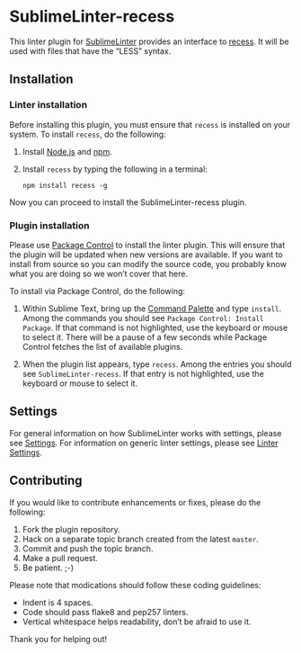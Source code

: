 SublimeLinter-recess
=========================

This linter plugin for [SublimeLinter](https://github.com/SublimeLinter/SublimeLinter3) provides an interface to [recess](https://github.com/twitter/recess). It will be used with files that have the “LESS” syntax.

## Installation

### Linter installation
Before installing this plugin, you must ensure that `recess` is installed on your system. To install `recess`, do the following:

1. Install [Node.js](http://nodejs.org/) and [npm](https://npmjs.org/).

1. Install `recess` by typing the following in a terminal:
    ```
    npm install recess -g
    ```

Now you can proceed to install the SublimeLinter-recess plugin.

### Plugin installation
Please use [Package Control](https://sublime.wbond.net/installation) to install the linter plugin. This will ensure that the plugin will be updated when new versions are available. If you want to install from source so you can modify the source code, you probably know what you are doing so we won’t cover that here.

To install via Package Control, do the following:

1. Within Sublime Text, bring up the [Command Palette](http://docs.sublimetext.info/en/sublime-text-3/extensibility/command_palette.html) and type `install`. Among the commands you should see `Package Control: Install Package`. If that command is not highlighted, use the keyboard or mouse to select it. There will be a pause of a few seconds while Package Control fetches the list of available plugins.

1. When the plugin list appears, type `recess`. Among the entries you should see `SublimeLinter-recess`. If that entry is not highlighted, use the keyboard or mouse to select it.

## Settings
For general information on how SublimeLinter works with settings, please see [Settings](https://github.com/SublimeLinter/SublimeLinter.github.io/wiki/Settings). For information on generic linter settings, please see [Linter Settings](https://github.com/SublimeLinter/SublimeLinter.github.io/wiki/Linter-Settings).


## Contributing
If you would like to contribute enhancements or fixes, please do the following:

1. Fork the plugin repository.
1. Hack on a separate topic branch created from the latest `master`.
1. Commit and push the topic branch.
1. Make a pull request.
1. Be patient.  ;-)

Please note that modications should follow these coding guidelines:

- Indent is 4 spaces.
- Code should pass flake8 and pep257 linters.
- Vertical whitespace helps readability, don’t be afraid to use it.

Thank you for helping out!
